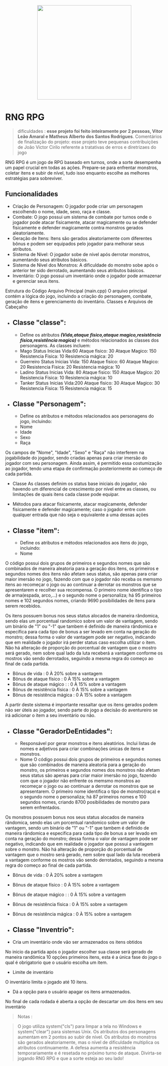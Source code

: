 
<div align="center">
<img src="https://github.com/VitorLionAmaral/Text_RPG_C-_UFMG/assets/163683980/319bb27e-2823-48c3-b37c-55ea02f5d981" width="300px" />
</div>

# RNG RPG

> dificuldades : **esse projeto foi feito inteiramente por 2 pessoas, Vitor Leão Amaral e Matheus Alberto dos Santos Rodrigues**.
> Comentários de finalização do projeto: esse projeto teve pequenas contribuições de João Victor Cirilo referente a tratativas de erros e diretrizaes do jogo

RNG RPG é um jogo de RPG baseado em turnos, onde a sorte desempenha um papel crucial em todas as ações. Prepare-se para enfrentar monstros, coletar itens e subir de nível, tudo isso enquanto escolhe as melhores estratégias para sobreviver.


## Funcionalidades
 * Criação de Personagem: O jogador pode criar um personagem escolhendo o nome, idade, sexo, raça e classe.
 * Combate: O jogo possui um sistema de combate por turnos onde o jogador pode atacar fisicamente, atacar magicamente ou se defender fisicamente e defender magicamente contra monstros gerados aleatoriamente.
 * Geração de Itens: Itens são gerados aleatoriamente com diferentes bônus e podem ser equipados pelo jogador para melhorar seus atributos.
 * Sistema de Nível: O jogador sobe de nível após derrotar monstros, aumentando seus atributos básicos.
 * Sistema de Nível dos Monstros: A dificuldade do monstro sobe após o anterior ter sido derrotado, aumentando seus atributos básicos.
 * Inventário: O jogo possui um inventário onde o jogador pode armazenar e gerenciar seus itens.


Estrutura do Código
Arquivo Principal (main.cpp)
O arquivo principal contém a lógica do jogo, incluindo a criação do personagem, combate, geração de itens e gerenciamento do inventário.
Classes e Arquivos de Cabeçalho

* ## Classe "classe":
   * Define os atributos ***(Vida,ataque fisico,ataque magico,resistência física,resistência magica)*** e métodos relacionados às classes dos personagens. As classes incluem:
   * Mago
Status Inicias
Vida:60
Ataque fisico: 30
Ataque Magico: 150
Resistencia Fisica: 10
Resistencia mágica: 20
   * Guerreiro
Status Inicias
Vida: 150
Ataque fisico: 60
Ataque Magico: 20
Resistencia Fisica: 20
Resistencia mágica: 10
   * Ladino
Status Inicias
Vida: 80
Ataque fisico: 150
Ataque Magico: 20
Resistencia Fisica: 10
Resistencia mágica: 10
   * Tanker
Status Inicias
Vida:200
Ataque fisico: 30
Ataque Magico: 30
Resistencia Fisica: 15
Resistencia mágica: 15

* ## Classe "Personagem":
  * Define os atributos e métodos relacionados aos personagens do jogo, incluindo:
  * Nome 
  * Idade
  * Sexo
  * Raça

Os campos de "Nome", "Idade", "Sexo" e "Raça" não interferem na jogabilidade do jogador, sendo criadas apenas para criar imersão do jogador com seu personagem. Ainda assim, é permitido essa costumização ao jogador, tendo uma etapa de confirmação posteriormente ao começo de cada partida.    
  * Classe
As classes definim os status base iniciais do jogador, não havendo um diferencial de crescimento por nível entre as classes, ou limitações de quais itens cada classe pode equipar.
  * Métodos para atacar fisicamente, atacar magicamente, defender fisicamente e defender magicamente; caso o jogador entre com qualquer entrada que não seja o equivalente a uma dessas ações

* ## Classe "item":
  * Define os atributos e métodos relacionados aos itens do jogo, incluindo:
  * Nome
  
O código possui dois grupos de primeiros e segundos nomes que são combinados de maneira aleatoria para a geração dos itens, os primeiros e segundos nomes dos itens não afetam seus status, são apenas para criar maior imersão no jogo, fazendo com que o jogador não receba os memsmo itens ao recomeçar o jogo ou ao continuar a derrotar os monstros que se apresentarem e recolher sua recompensa. O primeiro nome identifica o tipo de arma(espada, arco,...) e o segundo nome o personaliza; há 95 primeiros nomes e 102 segundos nomes, criando 9690 posibilidades de itens para serem recebidos.

Os itens possuem bonus nos seus status alocados de maneira rândomica, sendo elas um porcentual randomico sobre um valor de vantagem, sendo um binário de "1" ou "-1" que tambem é definido de maneira rândomica e especifica para cada tipo de bonus a ser levado em conta na geração do monstro; dessa forma o valor de vantagem pode ser negativo, indicando que em realidade o jogador irá perder status caso escolha utilizar o item.
Não há alteração de proporção do porcentual de vantagem que o mostro será gerado, nem sobre qual lado da luta receberá a vantagem conforme os mostros vão sendo derrotados, seguindo a mesma regra do começo ao final de cada partida. 

  * Bônus de vida : 0 À 20% sobre a vantagem
  * Bônus de ataque físico : 0 À 15% sobre a vantagem 
  * Bônus de ataque mágico : : 0 À 15% sobre a vantagem
  * Bônus de resistência física : 0 À 15% sobre a vantagem
  * Bônus de resistência mágica : 0 À 15% sobre a vantagem

A partir deste sistema é importante ressaltar que os itens gerados podem não ser úteis ao jogador, sendo parte do jogo a decisão do aventureiro se irá adicionar o item a seu inventário ou não.


* ## Classe "GeradorDeEntidades":
  * Responsável por gerar monstros e itens aleatórios. Inclui listas de nomes e adjetivos para criar combinações únicas de itens e monstros.
  * Nome
O código possui dois grupos de primeiros e segundos nomes que são combinados de maneira aleatoria para a geração do monstro, os primeiros e segundos nomes dos monstros não afetam seus status são apenas para criar maior imersão no jogo, fazendo com que o jogador não enfrente os memsmo monstros ao recomeçar o jogo ou ao continuar a derrotar os monstros que se apresentarem. O primeiro nome identifica o tipo de monstro(raça) e o segundo nome o personaliza; há 87 primeiros nomes e 100 segundos nomes, criando 8700 posibilidades de monstro para serem enfrentados.

Os monstros possuem bonus nos seus status alocados de maneira rândomica, sendo elas um porcentual randomico sobre um valor de vantagem, sendo um binário de "1" ou "-1" que tambem é definido de maneira rândomica e especifica para cada tipo de bonus a ser levado em conta na geração do monstro; dessa forma o valor de vantagem pode ser negativo, indicando que em realidade o jogador que possui a vantagem sobre o monstro.
Não há alteração de proporção do porcentual de vantagem que o mostro será gerado, nem sobre qual lado da luta receberá a vantagem conforme os mostros vão sendo derrotados, seguindo a mesma regra do começo ao final de cada partida.  

  * Bônus de vida : 0 À 20% sobre a vantagem
  * Bônus de ataque físico : 0 À 15% sobre a vantagem 
  * Bônus de ataque mágico : : 0 À 15% sobre a vantagem
  * Bônus de resistência física : 0 À 15% sobre a vantagem
  * Bônus de resistência mágica : 0 À 15% sobre a vantagem
  
* ## Classe "Inventrio":


 * Cria um inventário onde vão ser armazenados os itens obtidos

No inicio da partida após o jogador escolher sua classe será gerado de maneira randômica 10 opções primeiros itens, esta é a única fase do jogo o qual é obrigatorio que o usuário escolha um item.

* Limite de inventário

O inventário limita o jogado até 10 itens.

 * Dá a opção para o usuário apagar os itens armazenados.

No final de cada rodada é aberta a opção de descartar um dos itens em seu inventário


> Notas : 

> O jogo utiliza system("cls") para limpar a tela no Windows e system("clear") para sistemas Unix.
> Os atributos dos personagens aumentam em 2 pontos ao subir de nível.
> Os atributos do monstros são gerados aleatoriamente, mas o nível de dificuldade multiplica os atributos continuamente.
> A defesa aumenta a resistência temporariamente e é resetada no próximo turno de ataque.
> Divirta-se jogando RNG RPG e que a sorte esteja ao seu lado!






